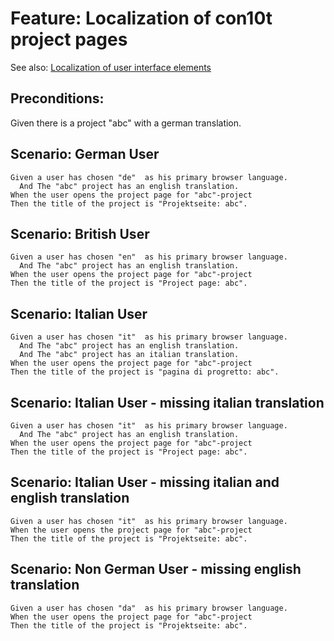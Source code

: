 # Feature: Localization of con10t project pages

See also: [Localization of user interface elements](feature_localization.md)

## Preconditions:

Given there is a project "abc" with a german translation.

## Scenario: German User

```gherkin
Given a user has chosen "de"  as his primary browser language.
  And The "abc" project has an english translation.
When the user opens the project page for "abc"-project
Then the title of the project is "Projektseite: abc".
```

## Scenario: British User

```gherkin
Given a user has chosen "en"  as his primary browser language. 
  And The "abc" project has an english translation.
When the user opens the project page for "abc"-project
Then the title of the project is "Project page: abc".
```

## Scenario: Italian User

```gherkin
Given a user has chosen "it"  as his primary browser language. 
  And The "abc" project has an english translation.
  And The "abc" project has an italian translation.
When the user opens the project page for "abc"-project
Then the title of the project is "pagina di progretto: abc".
```

## Scenario: Italian User - missing italian translation

```gherkin
Given a user has chosen "it"  as his primary browser language. 
  And The "abc" project has an english translation.
When the user opens the project page for "abc"-project
Then the title of the project is "Project page: abc".
```

## Scenario: Italian User - missing italian and english translation

```gherkin
Given a user has chosen "it"  as his primary browser language. 
When the user opens the project page for "abc"-project
Then the title of the project is "Projektseite: abc".
```

## Scenario: Non German User - missing english translation

```gherkin
Given a user has chosen "da"  as his primary browser language. 
When the user opens the project page for "abc"-project
Then the title of the project is "Projektseite: abc".
```






